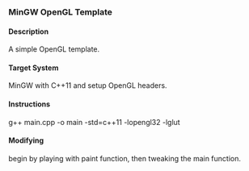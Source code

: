 ### MinGW OpenGL Template

#### Description

A simple OpenGL template.

#### Target System

MinGW with C++11 and setup OpenGL headers.

#### Instructions 

g++ main.cpp -o main -std=c++11 -lopengl32 -lglut

#### Modifying

begin by playing with paint function, then tweaking the main function.